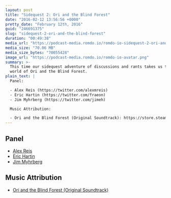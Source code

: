 ```yaml
---
layout: post
title: "Sidequest 2: Ori and the Blind Forest"
date: "2016-02-12 13:56:56 +0000"
pretty_date: "February 12th, 2016"
guid: "246691375"
slug: "sidequest-2-ori-and-the-blind-forest"
duration: "00:49:38"
media_url: "https://podcast-media.romdo.io/romdo-io-sidequest-2-ori-and-the-blind-forest.mp3"
media_size: "70.06 MB"
media_size_bytes: "70055428"
image_url: "https://podcast-media.romdo.io/romdo-io-avatar.png"
summary: >-
  This time our sidequest adventure of discussions and rants takes us to the
  world of Ori and the Blind Forest.
plain_text: |
  Panel:

  - Alex Reis (https://twitter.com/alexmreis)
  - Eric Hartin (https://twitter.com/fraeon)
  - Jim Myhrberg (https://twitter.com/jimeh)

  Music Attribution:

  - Ori and the Blind Forest (Original Soundtrack): https://store.steampowered.com/app/378950/
---
```


## Panel

- [Alex Reis](https://twitter.com/alexmreis)
- [Eric Hartin](https://twitter.com/fraeon)
- [Jim Myhrberg](https://twitter.com/jimeh)

## Music Attribution

- [Ori and the Blind Forest (Original Soundtrack)](https://store.steampowered.com/app/378950/)
